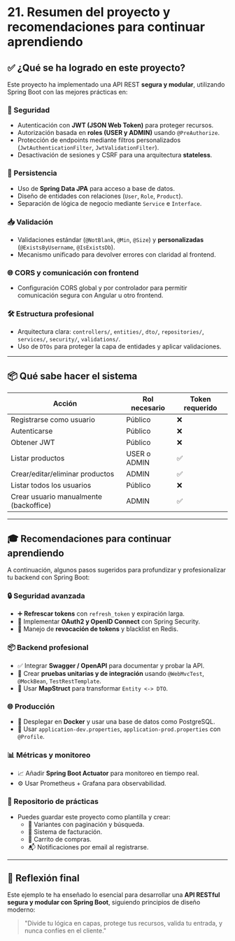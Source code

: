 # 21. Resumen del proyecto y recomendaciones para continuar aprendiendo

## ✅ ¿Qué se ha logrado en este proyecto?

Este proyecto ha implementado una API REST **segura y modular**, utilizando Spring Boot con las mejores prácticas en:

### 🔐 Seguridad
- Autenticación con **JWT (JSON Web Token)** para proteger recursos.
- Autorización basada en **roles (USER y ADMIN)** usando `@PreAuthorize`.
- Protección de endpoints mediante filtros personalizados (`JwtAuthenticationFilter`, `JwtValidationFilter`).
- Desactivación de sesiones y CSRF para una arquitectura **stateless**.

### 💾 Persistencia
- Uso de **Spring Data JPA** para acceso a base de datos.
- Diseño de entidades con relaciones (`User`, `Role`, `Product`).
- Separación de lógica de negocio mediante `Service` e `Interface`.

### 📥 Validación
- Validaciones estándar (`@NotBlank`, `@Min`, `@Size`) y **personalizadas** (`@ExistsByUsername`, `@IsExistsDb`).
- Mecanismo unificado para devolver errores con claridad al frontend.

### 🌐 CORS y comunicación con frontend
- Configuración CORS global y por controlador para permitir comunicación segura con Angular u otro frontend.

### 🛠 Estructura profesional
- Arquitectura clara: `controllers/`, `entities/`, `dto/`, `repositories/`, `services/`, `security/`, `validations/`.
- Uso de `DTOs` para proteger la capa de entidades y aplicar validaciones.

---

## 📦 Qué sabe hacer el sistema

| Acción                               | Rol necesario | Token requerido |
|--------------------------------------|---------------|------------------|
| Registrarse como usuario             | Público       | ❌               |
| Autenticarse                         | Público       | ❌               |
| Obtener JWT                          | Público       | ❌               |
| Listar productos                     | USER o ADMIN  | ✅               |
| Crear/editar/eliminar productos      | ADMIN         | ✅               |
| Listar todos los usuarios            | Público       | ❌               |
| Crear usuario manualmente (backoffice)| ADMIN        | ✅               |

---

## 🎓 Recomendaciones para continuar aprendiendo

A continuación, algunos pasos sugeridos para profundizar y profesionalizar tu backend con Spring Boot:

### 🔒 Seguridad avanzada
- ➕ **Refrescar tokens** con `refresh_token` y expiración larga.
- 🔐 Implementar **OAuth2 y OpenID Connect** con Spring Security.
- 🔄 Manejo de **revocación de tokens** y blacklist en Redis.

### 📦 Backend profesional
- ✅ Integrar **Swagger / OpenAPI** para documentar y probar la API.
- 🧪 Crear **pruebas unitarias y de integración** usando `@WebMvcTest`, `@MockBean`, `TestRestTemplate`.
- 🔄 Usar **MapStruct** para transformar `Entity <-> DTO`.

### 🌐 Producción
- 🚀 Desplegar en **Docker** y usar una base de datos como PostgreSQL.
- 🔧 Usar `application-dev.properties`, `application-prod.properties` con `@Profile`.

### 📊 Métricas y monitoreo
- 📈 Añadir **Spring Boot Actuator** para monitoreo en tiempo real.
- ⚙️ Usar Prometheus + Grafana para observabilidad.

### 📘 Repositorio de prácticas
- Puedes guardar este proyecto como plantilla y crear:
  - 🔄 Variantes con paginación y búsqueda.
  - 🧾 Sistema de facturación.
  - 🛒 Carrito de compras.
  - 📬 Notificaciones por email al registrarse.

---

## 🧠 Reflexión final

Este ejemplo te ha enseñado lo esencial para desarrollar una **API RESTful segura y modular con Spring Boot**, siguiendo principios de diseño moderno:

> "Divide tu lógica en capas, protege tus recursos, valida tu entrada, y nunca confíes en el cliente."

